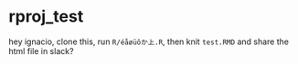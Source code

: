 
# rproj_test

hey ignacio, clone this, run `R/éåøüôか上.R`, then knit `test.RMD` and share the html file in slack?
